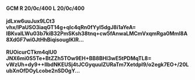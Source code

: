#### GCM R 20/0c/400 L 20/0c/400
**jdLxw6uuJux9LCt3**<br/>**vhx/lPaUSO3iaqGT14g+qlc4qRn0fYyI5dgJ8i1aYeA=**<br/>**IBKvaILWu03b7kiB32PmSKsh38tnq+cw5fAnwaLMCmVxqmRga0Mml8A8XdGF7wi0JtHhBiqisougIKIR...**<br/><br/>
**RUOicurCTkm4qlU0**<br/>**JNX6mi0S5Te+BtZZh5TOw9EH+BB8BHl3wE5tPDMqTL8=**<br/>**vWzUh+dy9++llbdNKEUSj4tJCGyquuIZURaTm7XetdpI9/o2egk7EO+/20LubXnOfDOyLcobe2nSD0gY...**